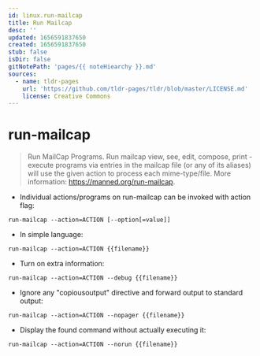 ```yaml
---
id: linux.run-mailcap
title: Run Mailcap
desc: ''
updated: 1656591837650
created: 1656591837650
stub: false
isDir: false
gitNotePath: 'pages/{{ noteHiearchy }}.md'
sources:
  - name: tldr-pages
    url: 'https://github.com/tldr-pages/tldr/blob/master/LICENSE.md'
    license: Creative Commons
---
```

# run-mailcap

> Run MailCap Programs.
> Run mailcap view, see, edit, compose, print - execute programs via entries in the mailcap file (or any of its aliases) will use the given action to process each mime-type/file.
> More information: <https://manned.org/run-mailcap>.

- Individual actions/programs on run-mailcap can be invoked with action flag:

`run-mailcap --action=ACTION [--option[=value]]`

- In simple language:

`run-mailcap --action=ACTION {{filename}}`

- Turn on extra information:

`run-mailcap --action=ACTION --debug {{filename}}`

- Ignore any "copiousoutput" directive and forward output to standard output:

`run-mailcap --action=ACTION --nopager {{filename}}`

- Display the found command without actually executing it:

`run-mailcap --action=ACTION --norun {{filename}}`

